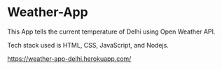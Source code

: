 # Weather-App

This App tells the current temperature of Delhi using Open Weather API.

Tech stack used is HTML, CSS, JavaScript, and Nodejs.

https://weather-app-delhi.herokuapp.com/
